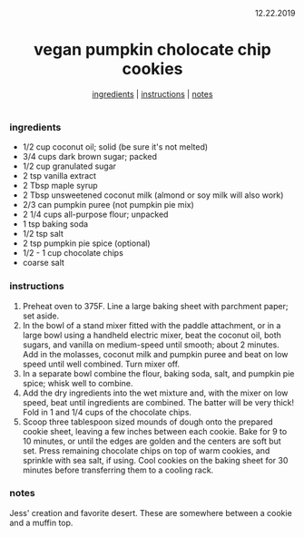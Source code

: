 <p align="right">12.22.2019</p>

<h1 align="center">vegan pumpkin cholocate chip cookies</h1>

<div align="center">
  <a href="#ingredients">ingredients</a> | 
  <a href="#instructions">instructions</a> | 
  <a href="#notes">notes</a>
</div>
<br>

### ingredients
- 1/2 cup coconut oil; solid (be sure it's not melted)
- 3/4 cups dark brown sugar; packed
- 1/2 cup granulated sugar
- 2 tsp vanilla extract
- 2 Tbsp maple syrup
- 2 Tbsp unsweetened coconut milk (almond or soy milk will also work)
- 2/3 can pumpkin puree (not pumpkin pie mix)
- 2 1/4 cups all-purpose flour; unpacked
- 1 tsp baking soda
- 1/2 tsp salt
- 2 tsp pumpkin pie spice (optional)
- 1/2 - 1 cup chocolate chips 
- coarse salt

### instructions
1. Preheat oven to 375F. Line a large baking sheet with parchment paper; set aside.
1. In the bowl of a stand mixer fitted with the paddle attachment, or in a large bowl using a handheld electric mixer, 
beat the coconut oil, both sugars, and vanilla on medium-speed until smooth; about 2 minutes. Add in the molasses, 
coconut milk and pumpkin puree and beat on low speed until well combined. Turn mixer off.
1. In a separate bowl combine the flour, baking soda, salt, and pumpkin pie spice; whisk well to combine.
1. Add the dry ingredients into the wet mixture and, with the mixer on low speed, beat until ingredients are combined. 
The batter will be very thick! Fold in 1 and 1/4 cups of the chocolate chips.
1. Scoop three tablespoon sized mounds of dough onto the prepared cookie sheet, leaving a few inches between each 
cookie. Bake for 9 to 10 minutes, or until the edges are golden and the centers are soft but set. Press remaining 
chocolate chips on top of warm cookies, and sprinkle with sea salt, if using. Cool cookies on the baking sheet for 30 
minutes before transferring them to a cooling rack.

### notes
Jess' creation and favorite desert. These are somewhere between a cookie and a muffin top.

